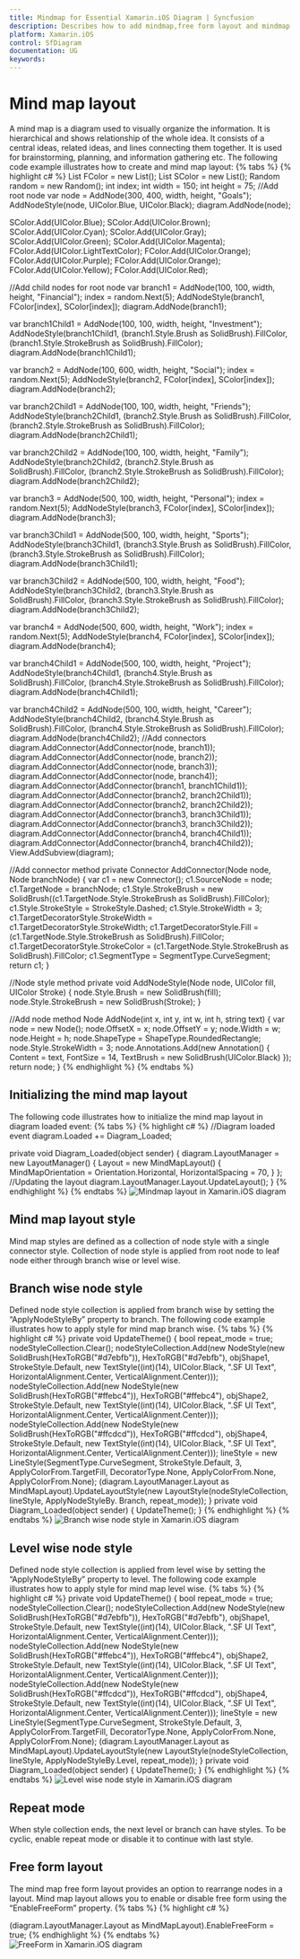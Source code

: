 ```yaml
---
title: Mindmap for Essential Xamarin.iOS Diagram | Syncfusion
description: Describes how to add mindmap,free form layout and mindmap layout style in diagram control for Xamarin.iOS
platform: Xamarin.iOS
control: SfDiagram
documentation: UG
keywords: 
---
```

# Mind map layout
A mind map is a diagram used to visually organize the information. It is hierarchical and shows relationship of the whole idea. It consists of a central ideas, related ideas, and lines connecting them together.  It is used for brainstorming, planning, and information gathering etc. The following code example illustrates how to create and mind map layout:
{% tabs %}
{% highlight c# %}
List<UIColor> FColor = new List<UIColor>();
List<UIColor > SColor = new List<UIColor>();
Random random = new Random();
int index;
int width = 150; int height = 75;
//Add root node
var node = AddNode(300, 400, width, height, "Goals");
AddNodeStyle(node, UIColor.Blue, UIColor.Black);
diagram.AddNode(node);

SColor.Add(UIColor.Blue);
SColor.Add(UIColor.Brown);
SColor.Add(UIColor.Cyan);
SColor.Add(UIColor.Gray);
SColor.Add(UIColor.Green);
SColor.Add(UIColor.Magenta);
FColor.Add(UIColor.LightTextColor);
FColor.Add(UIColor.Orange);
FColor.Add(UIColor.Purple);
FColor.Add(UIColor.Orange);
FColor.Add(UIColor.Yellow);
FColor.Add(UIColor.Red);

//Add child nodes for root node
var branch1 = AddNode(100, 100, width, height, "Financial");
index = random.Next(5);
AddNodeStyle(branch1, FColor[index], SColor[index]);
diagram.AddNode(branch1);

var branch1Child1 = AddNode(100, 100, width, height, "Investment");
AddNodeStyle(branch1Child1, (branch1.Style.Brush as SolidBrush).FillColor, (branch1.Style.StrokeBrush as SolidBrush).FillColor);
diagram.AddNode(branch1Child1);

var branch2 = AddNode(100, 600, width, height, "Social");
index = random.Next(5);
AddNodeStyle(branch2, FColor[index], SColor[index]);
diagram.AddNode(branch2);

var branch2Child1 = AddNode(100, 100, width, height, "Friends");
AddNodeStyle(branch2Child1, (branch2.Style.Brush as SolidBrush).FillColor, (branch2.Style.StrokeBrush as SolidBrush).FillColor);
diagram.AddNode(branch2Child1);

var branch2Child2 = AddNode(100, 100, width, height, "Family");
AddNodeStyle(branch2Child2, (branch2.Style.Brush as SolidBrush).FillColor, (branch2.Style.StrokeBrush as SolidBrush).FillColor);
diagram.AddNode(branch2Child2);

var branch3 = AddNode(500, 100, width, height, "Personal");
index = random.Next(5);
AddNodeStyle(branch3, FColor[index], SColor[index]);
diagram.AddNode(branch3);

var branch3Child1 = AddNode(500, 100, width, height, "Sports");
AddNodeStyle(branch3Child1, (branch3.Style.Brush as SolidBrush).FillColor, (branch3.Style.StrokeBrush as SolidBrush).FillColor);
diagram.AddNode(branch3Child1);

var branch3Child2 = AddNode(500, 100, width, height, "Food");
AddNodeStyle(branch3Child2, (branch3.Style.Brush as SolidBrush).FillColor, (branch3.Style.StrokeBrush as SolidBrush).FillColor);
diagram.AddNode(branch3Child2);

var branch4 = AddNode(500, 600, width, height, "Work");
index = random.Next(5);
AddNodeStyle(branch4, FColor[index], SColor[index]);
diagram.AddNode(branch4);

var branch4Child1 = AddNode(500, 100, width, height, "Project");
AddNodeStyle(branch4Child1, (branch4.Style.Brush as SolidBrush).FillColor, (branch4.Style.StrokeBrush as SolidBrush).FillColor);
diagram.AddNode(branch4Child1);

var branch4Child2 = AddNode(500, 100, width, height, "Career");
AddNodeStyle(branch4Child2, (branch4.Style.Brush as SolidBrush).FillColor, (branch4.Style.StrokeBrush as SolidBrush).FillColor);
diagram.AddNode(branch4Child2);
//Add connectors
diagram.AddConnector(AddConnector(node, branch1));
diagram.AddConnector(AddConnector(node, branch2));
diagram.AddConnector(AddConnector(node, branch3));
diagram.AddConnector(AddConnector(node, branch4));
diagram.AddConnector(AddConnector(branch1, branch1Child1));
diagram.AddConnector(AddConnector(branch2, branch2Child1));
diagram.AddConnector(AddConnector(branch2, branch2Child2));
diagram.AddConnector(AddConnector(branch3, branch3Child1));
diagram.AddConnector(AddConnector(branch3, branch3Child2));
diagram.AddConnector(AddConnector(branch4, branch4Child1));
diagram.AddConnector(AddConnector(branch4, branch4Child2));
View.AddSubview(diagram);

//Add connector method
private Connector AddConnector(Node node, Node branchNode)
{
    var c1 = new Connector();
    c1.SourceNode = node;
    c1.TargetNode = branchNode;
    c1.Style.StrokeBrush = new SolidBrush((c1.TargetNode.Style.StrokeBrush as SolidBrush).FillColor);
    c1.Style.StrokeStyle = StrokeStyle.Dashed;
    c1.Style.StrokeWidth = 3;
    c1.TargetDecoratorStyle.StrokeWidth = c1.TargetDecoratorStyle.StrokeWidth;
    c1.TargetDecoratorStyle.Fill = (c1.TargetNode.Style.StrokeBrush as SolidBrush).FillColor;
    c1.TargetDecoratorStyle.StrokeColor = (c1.TargetNode.Style.StrokeBrush as SolidBrush).FillColor;
    c1.SegmentType = SegmentType.CurveSegment;
    return c1;
}

//Node style method
private void AddNodeStyle(Node node, UIColor fill, UIColor Stroke)
{
    node.Style.Brush = new SolidBrush(fill);
    node.Style.StrokeBrush = new SolidBrush(Stroke);
}

//Add node method
Node AddNode(int x, int y, int w, int h, string text)
{
    var node = new Node();
    node.OffsetX = x; node.OffsetY = y;
    node.Width = w; node.Height = h;
    node.ShapeType = ShapeType.RoundedRectangle;
    node.Style.StrokeWidth = 3;
    node.Annotations.Add(new Annotation() { Content = text, FontSize = 14, TextBrush = new SolidBrush(UIColor.Black) });
    return node;
}
{% endhighlight %}
{% endtabs %}

## Initializing the mind map layout
The following code illustrates how to initialize the mind map layout in diagram loaded event:
{% tabs %}
{% highlight c# %}
//Diagram loaded event
diagram.Loaded += Diagram_Loaded;

private void Diagram_Loaded(object sender)
{
      diagram.LayoutManager = new LayoutManager()
      {
         Layout = new MindMapLayout()
         {
            MindMapOrientation = Orientation.Horizontal,
            HorizontalSpacing = 70,
         }
      };
      //Updating the layout
      diagram.LayoutManager.Layout.UpdateLayout();
}
{% endhighlight %}
{% endtabs %}
![Mindmap layout in Xamarin.iOS diagram](Mindmap_images/Mindmap_img1.jpeg)

## Mind map layout style
Mind map styles are defined as a collection of node style with a single connector style. Collection of node style is applied from root node to leaf node either through branch wise or level wise.

## Branch wise node style
Defined node style collection is applied from branch wise by setting the “ApplyNodeStyleBy” property to branch. The following code example illustrates how to apply style for mind map branch wise.
{% tabs %}
{% highlight c# %}
private void UpdateTheme()
{
    bool repeat_mode = true;
    nodeStyleCollection.Clear();
    nodeStyleCollection.Add(new NodeStyle(new SolidBrush(HexToRGB("#d7ebfb")), HexToRGB("#d7ebfb"), objShape1, StrokeStyle.Default,
    new TextStyle((int)(14), UIColor.Black, ".SF UI Text", HorizontalAlignment.Center, VerticalAlignment.Center)));
    nodeStyleCollection.Add(new NodeStyle(new SolidBrush(HexToRGB("#ffebc4")), HexToRGB("#ffebc4"), objShape2, StrokeStyle.Default,
    new TextStyle((int)(14), UIColor.Black, ".SF UI Text", HorizontalAlignment.Center, VerticalAlignment.Center)));
    nodeStyleCollection.Add(new NodeStyle(new SolidBrush(HexToRGB("#ffcdcd")), HexToRGB("#ffcdcd"), objShape4, StrokeStyle.Default,
    new TextStyle((int)(14), UIColor.Black, ".SF UI Text", HorizontalAlignment.Center, VerticalAlignment.Center)));
    lineStyle = new LineStyle(SegmentType.CurveSegment, StrokeStyle.Default, 3, ApplyColorFrom.TargetFill, DecoratorType.None, ApplyColorFrom.None, ApplyColorFrom.None);
    (diagram.LayoutManager.Layout as MindMapLayout).UpdateLayoutStyle(new LayoutStyle(nodeStyleCollection, lineStyle, ApplyNodeStyleBy. Branch, repeat_mode));
}
private void Diagram_Loaded(object sender)
 {
    UpdateTheme();
 }
{% endhighlight %}
{% endtabs %}
![Branch wise node style in Xamarin.iOS diagram](Mindmap_images/Mindmap_img2.jpeg)

## Level wise node style
Defined node style collection is applied from level wise by setting the “ApplyNodeStyleBy” property to level. The following code example illustrates how to apply style for mind map level wise.
{% tabs %}
{% highlight c# %}
private void UpdateTheme()
{
    bool repeat_mode = true;
    nodeStyleCollection.Clear();
    nodeStyleCollection.Add(new NodeStyle(new SolidBrush(HexToRGB("#d7ebfb")), HexToRGB("#d7ebfb"), objShape1, StrokeStyle.Default,
    new TextStyle((int)(14), UIColor.Black, ".SF UI Text", HorizontalAlignment.Center, VerticalAlignment.Center)));
    nodeStyleCollection.Add(new NodeStyle(new SolidBrush(HexToRGB("#ffebc4")), HexToRGB("#ffebc4"), objShape2, StrokeStyle.Default,
    new TextStyle((int)(14), UIColor.Black, ".SF UI Text", HorizontalAlignment.Center, VerticalAlignment.Center)));
    nodeStyleCollection.Add(new NodeStyle(new SolidBrush(HexToRGB("#ffcdcd")), HexToRGB("#ffcdcd"), objShape4, StrokeStyle.Default,
    new TextStyle((int)(14), UIColor.Black, ".SF UI Text", HorizontalAlignment.Center, VerticalAlignment.Center)));
    lineStyle = new LineStyle(SegmentType.CurveSegment, StrokeStyle.Default, 3, ApplyColorFrom.TargetFill, DecoratorType.None, ApplyColorFrom.None, ApplyColorFrom.None);
    (diagram.LayoutManager.Layout as MindMapLayout).UpdateLayoutStyle(new LayoutStyle(nodeStyleCollection, lineStyle, ApplyNodeStyleBy.Level, repeat_mode));
}
private void Diagram_Loaded(object sender)
{
   UpdateTheme();
}
{% endhighlight %}
{% endtabs %}
![Level wise node style in Xamarin.iOS diagram](Mindmap_images/Mindmap_img3.jpeg)

## Repeat mode
When style collection ends, the next level or branch can have styles. To be cyclic, enable repeat mode or disable it to continue with last style.

## Free form layout
The mind map free form layout provides an option to rearrange nodes in a layout. Mind map layout allows you to enable or disable free form using the “EnableFreeForm” property.
{% tabs %}
{% highlight c# %}

(diagram.LayoutManager.Layout as MindMapLayout).EnableFreeForm = true;
{% endhighlight %}
{% endtabs %}
![FreeForm in Xamarin.iOS diagram](Mindmap_images/Mindmap_img4.jpeg)

